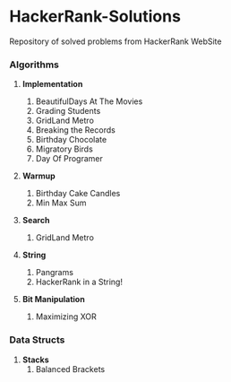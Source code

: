 # HackerRank-Solutions
Repository of solved problems from HackerRank WebSite

### Algorithms ###
1. **Implementation**
	1. BeautifulDays At The Movies
	2. Grading Students
	3. GridLand Metro
	4. Breaking the Records
	5. Birthday Chocolate
	6. Migratory Birds
	7. Day Of Programer
    
2. **Warmup**
	1. Birthday Cake Candles
	2. Min Max Sum
	
3. **Search**
	1. GridLand Metro
	
4. **String**
	1. Pangrams
	2. HackerRank in a String!
	
4. **Bit Manipulation**
	1. Maximizing XOR
	

### Data Structs ###
1. **Stacks**
    1. Balanced Brackets

